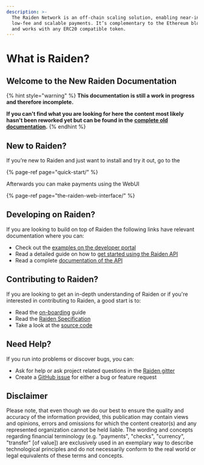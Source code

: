 ```yaml
---
description: >-
  The Raiden Network is an off-chain scaling solution, enabling near-instant,
  low-fee and scalable payments. It’s complementary to the Ethereum blockchain
  and works with any ERC20 compatible token.
---
```


# What is Raiden?

## Welcome to the New Raiden Documentation

{% hint style="warning" %}
**This documentation is still a work in progress and therefore incomplete.**

**If you can't find what you are looking for here the content most likely hasn't been reworked yet but can be found in the** [**complete old documentation**](https://raiden-network.readthedocs.io/en/latest/)**.**
{% endhint %}

## New to Raiden?

If you’re new to Raiden and just want to install and try it out, go to the

{% page-ref page="quick-start/" %}

Afterwards you can make payments using the WebUI

{% page-ref page="the-raiden-web-interface/" %}

## Developing on Raiden?

If you are looking to build on top of Raiden the following links have relevant documentation where you can:

* Check out the [examples on the developer portal](https://developer.raiden.network/#Examples)
* Read a detailed guide on how to [get started using the Raiden API](https://raiden-network.readthedocs.io/en/stable/api_walkthrough.html)
* Read a complete [documentation of the API](https://raiden-network.readthedocs.io/en/stable/rest_api.html)

## Contributing to Raiden?

If you are looking to get an in-depth understanding of Raiden or if you're interested in contributing to Raiden, a good start is to:

* Read the [on-boarding](https://raiden-network.readthedocs.io/en/stable/onboarding.html) guide
* Read the [Raiden Specification](https://raiden-network-specification.readthedocs.io/en/latest/index.html)
* Take a look at the [source code](https://github.com/raiden-network/raiden)

## Need Help?

If you run into problems or discover bugs, you can:

* Ask for help or ask project related questions in the [Raiden gitter](https://gitter.im/raiden-network/raiden)
* Create a [GitHub issue](https://github.com/raiden-network/raiden/issues/new/choose) for either a bug or feature request

## Disclaimer

Please note, that even though we do our best to ensure the quality and accuracy of the information provided, this publication may contain views and opinions, errors and omissions for which the content creator\(s\) and any represented organization cannot be held liable. The wording and concepts regarding financial terminology \(e.g. "payments", "checks", "currency", "transfer" \[of value\]\) are exclusively used in an exemplary way to describe technological principles and do not necessarily conform to the real world or legal equivalents of these terms and concepts.

